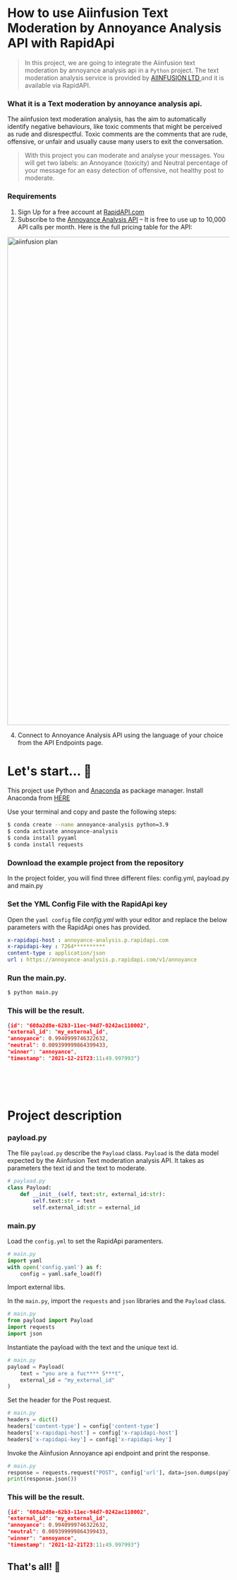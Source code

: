 # How to use Aiinfusion Text Moderation by Annoyance Analysis API with RapidApi

> In this project, we are going to integrate the Aiinfusion text moderation by annoyance analysis api in a `Python` project.
> The text moderation analysis service is provided by [AIINFUSION LTD  ](https://www.aiinfusion.co.uk/) and it is available via RapidAPI. 

### What it is a Text moderation by annoyance analysis api.  

The aiinfusion text moderation analysis, has the aim to automatically identify negative behaviours, like toxic comments that might be perceived as rude and disrespectful.
Toxic comments are the comments that are rude, offensive, or unfair and usually cause many users to exit the conversation. 


> With this project you can moderate and analyse your messages.
> You will get two labels: an Annoyance (toxicity) and Neutral percentage of your message for an easy detection of offensive, not healthy post to moderate.




### Requirements

1) Sign Up for a free account at [RapidAPI.com](https://rapidapi.com/aiinfusion-ltd-aiinfusion-ltd-default/api/annoyance-analysis/)
2) Subscribe to the [Annoyance Analysis API](https://rapidapi.com/aiinfusion-ltd-aiinfusion-ltd-default/api/annoyance-analysis/) – It is free to use up to 10,000 API calls per month. Here is the full pricing table for the API:

<img width="1103" alt="aiinfusion plan " src="https://user-images.githubusercontent.com/97127125/148459729-6fe8b462-12f4-49e4-a116-bffb4b8eaac3.png">



4) Connect to Annoyance Analysis API using the language of your choice from the API Endpoints page.  


# __Let's start...__ 🛫

This project use Python and [Anaconda](https://www.anaconda.com/products/individual) as package manager. Install Anaconda from [HERE](https://www.anaconda.com/products/individual) 

Use your terminal and copy and paste the following steps:

```bash
$ conda create --name annoyance-analysis python=3.9
$ conda activate annoyance-analysis
$ conda install pyyaml
$ conda install requests
```

### Download the example project from the repository


In the project folder, you will find three different files: config.yml, payload.py and main.py


### Set the YML Config File with the RapidApi key

Open the `yaml config` file _config.yml_ with your editor and replace the below parameters with the RapidApi ones has provided.

```yml
x-rapidapi-host : annoyance-analysis.p.rapidapi.com
x-rapidapi-key : 7264**********
content-type : application/json
url : https://annoyance-analysis.p.rapidapi.com/v1/annoyance


```


### Run the main.py. 

```bash
$ python main.py

```

### This will be the result.

```json
{id": "608a2d8e-62b3-11ec-94d7-0242ac110002",
"external_id": "my_external_id", 
"annoyance": 0.9940999746322632, 
"neutral": 0.009399999864399433, 
"winner": "annoyance", 
"timestamp": "2021-12-21T23:11:49.997993"}
```


\
&nbsp;
\
&nbsp;



# Project description


### payload.py

The file `payload.py` describe the `Payload` class. `Payload` is the data model expected by the Aiinfusion Text moderation analysis API.
It takes as parameters the text id and the text to moderate.   

```python
# payload.py
class Payload:
    def __init__(self, text:str, external_id:str):
        self.text:str = text
        self.external_id:str = external_id
```

### main.py

Load the `config.yml` to set the RapidApi paramenters.

```python
# main.py
import yaml
with open('config.yaml') as f:
    config = yaml.safe_load(f)
```   

Import external libs.

In the `main.py`, import the `requests` and `json` libraries and the `Payload` class.

```python
# main.py
from payload import Payload
import requests
import json
```

Instantiate the payload with the text and the unique text id.

```python
# main.py
payload = Payload(
    text = "you are a fuc**** S***t",
    external_id = "my_external_id"
)
```

Set the header for the Post request.

```python
# main.py
headers = dict()
headers['content-type'] = config['content-type']
headers['x-rapidapi-host'] = config['x-rapidapi-host']
headers['x-rapidapi-key'] = config['x-rapidapi-key']
```

Invoke the Aiinfusion Annoyance api endpoint and print the response.

```python
# main.py
response = requests.request("POST", config['url'], data=json.dumps(payload.__dict__), headers=headers)
print(response.json())
```



### This will be the result.

```json
{id": "608a2d8e-62b3-11ec-94d7-0242ac110002",
"external_id": "my_external_id", 
"annoyance": 0.9940999746322632, 
"neutral": 0.009399999864399433, 
"winner": "annoyance", 
"timestamp": "2021-12-21T23:11:49.997993"}
```

## That's all! 🛬
